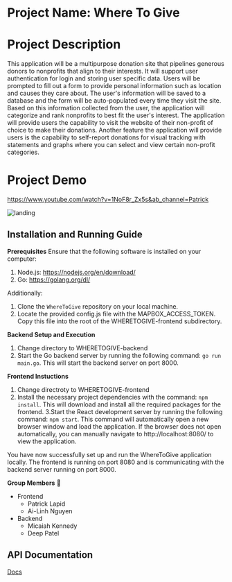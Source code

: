 # Project Name: Where To Give

# Project Description

This application will be a multipurpose donation site that pipelines generous donors to nonprofits that align to their interests. It will support user authentication for login and storing user specific data. Users will be prompted to fill out a form to provide personal information such as location and causes they care about. The user's information will be saved to a database and the form will be auto-populated every time they visit the site. Based on this information collected from the user, the application will categorize and rank nonprofits to best fit the user's interest. The application will provide users the capability to visit the website of their non-profit of choice to make their donations. Another feature the application will provide users is the capability to self-report donations for visual tracking with statements and graphs where you can select and view certain non-profit categories.

# Project Demo

https://www.youtube.com/watch?v=1NoF8r_Zx5s&ab_channel=Patrick
<br>

![landing](https://user-images.githubusercontent.com/53315150/233243196-42e9d937-c068-44e1-b846-eb7e1c9f6431.png)


## Installation and Running Guide

**Prerequisites**
Ensure that the following software is installed on your computer:
1. Node.js: https://nodejs.org/en/download/
2. Go: https://golang.org/dl/

Additionally:
1. Clone the `WhereToGive` repository on your local machine.
2. Locate the provided config.js file with the MAPBOX_ACCESS_TOKEN. Copy this file into the root of the WHERETOGIVE-frontend subdirectory.

**Backend Setup and Execution**
1. Change directory to WHERETOGIVE-backend 
2. Start the Go backend server by running the following command: `go run main.go`. This will start the backend server on port 8000.

**Frontend Instuctions**
1. Change directroty to WHERETOGIVE-frontend
2. Install the necessary project dependencies with the command: `npm install`. This will download and install all the required packages for the frontend.
3.Start the React development server by running the following command: `npm start`. This command will automatically open a new browser window and load the application. If the browser does not open automatically, you can manually navigate to http://localhost:8080/ to view the application.

You have now successfully set up and run the WhereToGive application locally. The frontend is running on port 8080 and is communicating with the backend server running on port 8000.

**Group Members** :busts_in_silhouette:
- Frontend 
  - Patrick Lapid
  - Ai-Linh Nguyen
- Backend 
  - Micaiah Kennedy
  - Deep Patel


## API Documentation
[Docs](https://documenter.getpostman.com/view/20038307/2s93CRKXFY)

